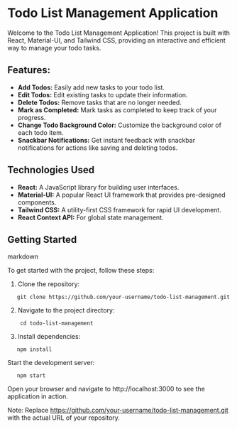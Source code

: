 # Todo List Management Application

Welcome to the Todo List Management Application! This project is built with React, Material-UI, and Tailwind CSS, providing an interactive and efficient way to manage your todo tasks.



## Features:

* **Add Todos:** Easily add new tasks to your todo list.
* **Edit Todos:** Edit existing tasks to update their information.
* **Delete Todos:** Remove tasks that are no longer needed.
* **Mark as Completed:** Mark tasks as completed to keep track of your progress.
* **Change Todo Background Color:** Customize the background color of each todo item.
* **Snackbar Notifications:** Get instant feedback with snackbar notifications for actions like saving and deleting todos.



## Technologies Used

* **React:** A JavaScript library for building user interfaces.
* **Material-UI:** A popular React UI framework that provides pre-designed components.
* **Tailwind CSS:** A utility-first CSS framework for rapid UI development.
* **React Context API:** For global state management.



## Getting Started

markdown

To get started with the project, follow these steps:

1. Clone the repository:
```
   git clone https://github.com/your-username/todo-list-management.git
```

2. Navigate to the project directory:
```
    cd todo-list-management
```

3. Install dependencies: 
```
   npm install
```

Start the development server:
```
   npm start
```

Open your browser and navigate to http://localhost:3000 to see the application in action.

Note: Replace https://github.com/your-username/todo-list-management.git with the actual URL of your repository.
